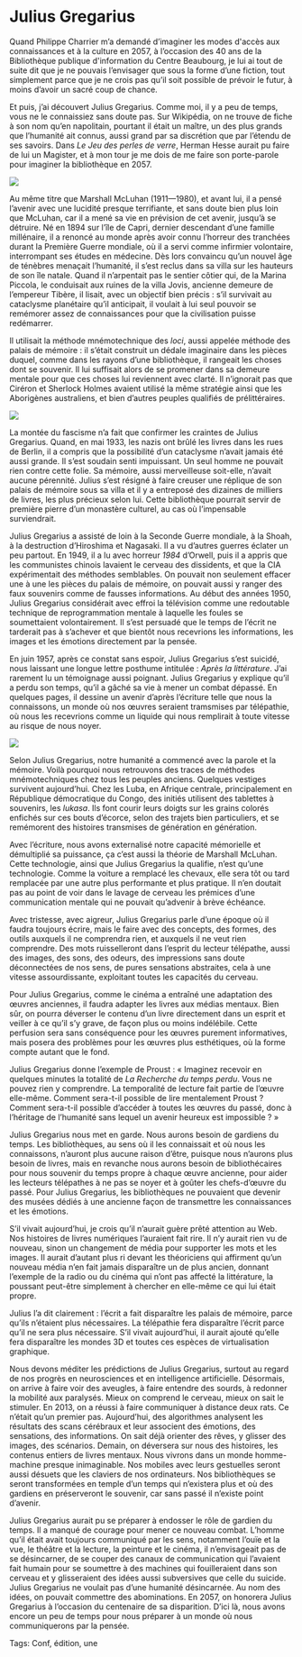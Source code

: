 # Julius Gregarius

Quand Philippe Charrier m’a demandé d’imaginer les modes d'accès aux connaissances et à la culture en 2057, à l’occasion des 40 ans de la Bibliothèque publique d'information du Centre Beaubourg, je lui ai tout de suite dit que je ne pouvais l’envisager que sous la forme d’une fiction, tout simplement parce que je ne crois pas qu’il soit possible de prévoir le futur, à moins d’avoir un sacré coup de chance.<span id="more-45818"></span>

Et puis, j’ai découvert Julius Gregarius. Comme moi, il y a peu de temps, vous ne le connaissiez sans doute pas. Sur Wikipédia, on ne trouve de fiche à son nom qu’en napolitain, pourtant il était un maître, un des plus grands que l’humanité ait connus, aussi grand par sa discrétion que par l’étendu de ses savoirs. Dans *Le Jeu des perles de verre*, Herman Hesse aurait pu faire de lui un Magister, et à mon tour je me dois de me faire son porte-parole pour imaginer la bibliothèque en 2057.

![](http://tcrouzet.comhttps://tcrouzet.com/images_tc/2017/10/gregarius-2-600x450.jpg)

Au même titre que Marshall McLuhan (1911—1980), et avant lui, il a pensé l’avenir avec une lucidité presque terrifiante, et sans doute bien plus loin que McLuhan, car il a mené sa vie en prévision de cet avenir, jusqu’à se détruire. Né en 1894 sur l’île de Capri, dernier descendant d’une famille millénaire, il a renoncé au monde après avoir connu l’horreur des tranchées durant la Première Guerre mondiale, où il a servi comme infirmier volontaire, interrompant ses études en médecine. Dès lors convaincu qu’un nouvel âge de ténèbres menaçait l’humanité, il s’est reclus dans sa villa sur les hauteurs de son île natale. Quand il n’arpentait pas le sentier côtier qui, de la Marina Piccola, le conduisait aux ruines de la villa Jovis, ancienne demeure de l’empereur Tibère, il lisait, avec un objectif bien précis : s’il survivait au cataclysme planétaire qu’il anticipait, il voulait à lui seul pouvoir se remémorer assez de connaissances pour que la civilisation puisse redémarrer.

Il utilisait la méthode mnémotechnique des *loci*, aussi appelée méthode des palais de mémoire : il s’était construit un dédale imaginaire dans les pièces duquel, comme dans les rayons d’une bibliothèque, il rangeait les choses dont se souvenir. Il lui suffisait alors de se promener dans sa demeure mentale pour que ces choses lui reviennent avec clarté. Il n’ignorait pas que Ciréron et Sherlock Holmes avaient utilisé la même stratégie ainsi que les Aborigènes australiens, et bien d’autres peuples qualifiés de prélittéraires.

![](http://tcrouzet.comhttps://tcrouzet.com/images_tc/2017/10/gregarius-3-600x450.jpg)

La montée du fascisme n’a fait que confirmer les craintes de Julius Gregarius. Quand, en mai 1933, les nazis ont brûlé les livres dans les rues de Berlin, il a compris que la possibilité d’un cataclysme n’avait jamais été aussi grande. Il s’est soudain senti impuissant. Un seul homme ne pouvait rien contre cette folie. Sa mémoire, aussi merveilleuse soit-elle, n’avait aucune pérennité. Julius s’est résigné à faire creuser une réplique de son palais de mémoire sous sa villa et il y a entreposé des dizaines de milliers de livres, les plus précieux selon lui. Cette bibliothèque pourrait servir de première pierre d’un monastère culturel, au cas où l’impensable surviendrait.

Julius Gregarius a assisté de loin à la Seconde Guerre mondiale, à la Shoah, à la destruction d’Hiroshima et Nagasaki. Il a vu d’autres guerres éclater un peu partout. En 1949, il a lu avec horreur *1984* d’Orwell, puis il a appris que les communistes chinois lavaient le cerveau des dissidents, et que la CIA expérimentait des méthodes semblables. On pouvait non seulement effacer une à une les pièces du palais de mémoire, on pouvait aussi y ranger des faux souvenirs comme de fausses informations. Au début des années 1950, Julius Gregarius considérait avec effroi la télévision comme une redoutable technique de reprogrammation mentale à laquelle les foules se soumettaient volontairement. Il s’est persuadé que le temps de l’écrit ne tarderait pas à s’achever et que bientôt nous recevrions les informations, les images et les émotions directement par la pensée.

En juin 1957, après ce constat sans espoir, Julius Gregarius s’est suicidé, nous laissant une longue lettre posthume intitulée : *Après la littérature*. J’ai rarement lu un témoignage aussi poignant. Julius Gregarius y explique qu’il a perdu son temps, qu’il a gâché sa vie à mener un combat dépassé. En quelques pages, il dessine un avenir d’après l’écriture telle que nous la connaissons, un monde où nos œuvres seraient tramsmises par télépathie, où nous les recevrions comme un liquide qui nous remplirait à toute vitesse au risque de nous noyer.

![](http://tcrouzet.comhttps://tcrouzet.com/images_tc/2017/10/gregarius-4-600x450.jpg)

Selon Julius Gregarius, notre humanité a commencé avec la parole et la mémoire. Voilà pourquoi nous retrouvons des traces de méthodes mnémotechniques chez tous les peuples anciens. Quelques vestiges survivent aujourd’hui. Chez les Luba, en Afrique centrale, principalement en République démocratique du Congo, des initiés utilisent des tablettes à souvenirs, les *lukasa*. Ils font courir leurs doigts sur les grains colorés enfichés sur ces bouts d’écorce, selon des trajets bien particuliers, et se remémorent des histoires transmises de génération en génération. 

Avec l’écriture, nous avons externalisé notre capacité mémorielle et démultiplié sa puissance, ça c’est aussi la théorie de Marshall McLuhan. Cette technologie, ainsi que Julius Gregarius la qualifie, n’est qu’une technologie. Comme la voiture a remplacé les chevaux, elle sera tôt ou tard remplacée par une autre plus performante et plus pratique. Il n’en doutait pas au point de voir dans le lavage de cerveau les prémices d’une communication mentale qui ne pouvait qu’advenir à brève échéance.

Avec tristesse, avec aigreur, Julius Gregarius parle d’une époque où il faudra toujours écrire, mais le faire avec des concepts, des formes, des outils auxquels il ne comprendra rien, et auxquels il ne veut rien comprendre. Des mots ruisselleront dans l’esprit du lecteur télépathe, aussi des images, des sons, des odeurs, des impressions sans doute déconnectées de nos sens, de pures sensations abstraites, cela à une vitesse assourdissante, exploitant toutes les capacités du cerveau.

Pour Julius Gregarius, comme le cinéma a entraîné une adaptation des œuvres anciennes, il faudra adapter les livres aux médias mentaux. Bien sûr, on pourra déverser le contenu d’un livre directement dans un esprit et veiller à ce qu’il s’y grave, de façon plus ou moins indélébile. Cette perfusion sera sans conséquence pour les œuvres purement informatives, mais posera des problèmes pour les œuvres plus esthétiques, où la forme compte autant que le fond.

Julius Gregarius donne l’exemple de Proust : « Imaginez recevoir en quelques minutes la totalité de *La Recherche du temps perdu*. Vous ne pouvez rien y comprendre. La temporalité de lecture fait partie de l’œuvre elle-même. Comment sera-t-il possible de lire mentalement Proust ? Comment sera-t-il possible d’accéder à toutes les œuvres du passé, donc à l’héritage de l’humanité sans lequel un avenir heureux est impossible ? »

Julius Gregarius nous met en garde. Nous aurons besoin de gardiens du temps. Les bibliothèques, au sens où il les connaissait et où nous les connaissons, n’auront plus aucune raison d’être, puisque nous n’aurons plus besoin de livres, mais en revanche nous aurons besoin de bibliothécaires pour nous souvenir du temps propre à chaque œuvre ancienne, pour aider les lecteurs télépathes à ne pas se noyer et à goûter les chefs-d’œuvre du passé. Pour Julius Gregarius, les bibliothèques ne pouvaient que devenir des musées dédiés à une ancienne façon de transmettre les connaissances et les émotions.

S’il vivait aujourd’hui, je crois qu’il n’aurait guère prêté attention au Web. Nos histoires de livres numériques l’auraient fait rire. Il n’y aurait rien vu de nouveau, sinon un changement de média pour supporter les mots et les images. Il aurait d’autant plus ri devant les théoriciens qui affirment qu’un nouveau média n’en fait jamais disparaître un de plus ancien, donnant l’exemple de la radio ou du cinéma qui n’ont pas affecté la littérature, la poussant peut-être simplement à chercher en elle-même ce qui lui était propre.

Julius l’a dit clairement : l’écrit a fait disparaître les palais de mémoire, parce qu’ils n’étaient plus nécessaires. La télépathie fera disparaître l’écrit parce qu’il ne sera plus nécessaire. S’il vivait aujourd’hui, il aurait ajouté qu’elle fera disparaître les mondes 3D et toutes ces espèces de virtualisation graphique.

Nous devons méditer les prédictions de Julius Gregarius, surtout au regard de nos progrès en neurosciences et en intelligence artificielle. Désormais, on arrive à faire voir des aveugles, à faire entendre des sourds, à redonner la mobilité aux paralysés. Mieux on comprend le cerveau, mieux on sait le stimuler. En 2013, on a réussi à faire communiquer à distance deux rats. Ce n’était qu’un premier pas. Aujourd’hui, des algorithmes analysent les résultats des scans cérébraux et leur associent des émotions, des sensations, des informations. On sait déjà orienter des rêves, y glisser des images, des scénarios. Demain, on déversera sur nous des histoires, les contenus entiers de livres mentaux. Nous vivrons dans un monde homme-machine presque inimaginable. Nos mobiles avec leurs gestuelles seront aussi désuets que les claviers de nos ordinateurs. Nos bibliothèques se seront transformées en temple d’un temps qui n’existera plus et où des gardiens en préserveront le souvenir, car sans passé il n’existe point d’avenir.

Julius Gregarius aurait pu se préparer à endosser le rôle de gardien du temps. Il a manqué de courage pour mener ce nouveau combat. L’homme qu’il était avait toujours communiqué par les sens, notamment l’ouïe et la vue, le théâtre et la lecture, la peinture et le cinéma, il n’envisageait pas de se désincarner, de se couper des canaux de communication qui l’avaient fait humain pour se soumettre à des machines qui fouilleraient dans son cerveau et y glisseraient des idées aussi subversives que celle du suicide. Julius Gregarius ne voulait pas d’une humanité désincarnée. Au nom des idées, on pouvait commettre des abominations. En 2057, on honorera Julius Gregarius à l’occasion du centenaire de sa disparition. D’ici là, nous avons encore un peu de temps pour nous préparer à un monde où nous communiquerons par la pensée.

Tags: Conf, édition, une